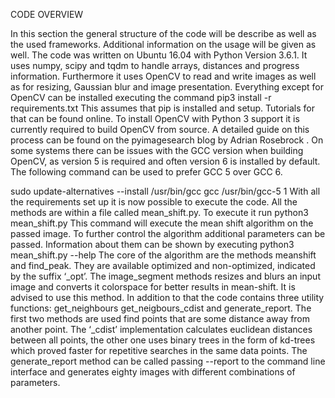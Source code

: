 CODE OVERVIEW

In this section the general structure of the code will be describe as well as the used frameworks. Additional information on the usage will be given as well. The code was written on Ubuntu 16.04 with Python Version 3.6.1. It uses numpy, scipy and tqdm to handle arrays, distances and progress information. Furthermore it uses OpenCV to read and write images as well as for resizing, Gaussian blur and image presentation. Everything except for OpenCV can be installed executing the command pip3 install -r requirements.txt This assumes that pip is installed and setup. Tutorials for that can be found online. To install OpenCV with Python 3 support it is currently required to build OpenCV from source. A detailed guide on this process can be found on the pyimagesearch blog by Adrian Rosebrock . On some systems there can be issues with the GCC version when building OpenCV, as version 5 is required and often version 6 is installed by default. The following command can be used to prefer GCC 5 over GCC 6.

sudo update-alternatives --install /usr/bin/gcc gcc /usr/bin/gcc-5 1 With all the requirements set up it is now possible to execute the code. All the methods are within a file called mean_shift.py. To execute it run python3 mean_shift.py This command will execute the mean shift algorithm on the passed image. To further control the algorithm additional parameters can be passed. Information about them can be shown by executing python3 mean_shift.py --help The core of the algorithm are the methods meanshift and find_peak. They are available optimized and non-optimized, indicated by the suffix ‘_opt’. The image_segment methods resizes and blurs an input image and converts it colorspace for better results in mean-shift. It is advised to use this method. In addition to that the code contains three utility functions: get_neighbours get_neigbours_cdist and generate_report. The first two methods are used find points that are some distance away from another point. The ‘_cdist’ implementation calculates euclidean distances between all points, the other one uses binary trees in the form of kd-trees which proved faster for repetitive searches in the same data points. The generate_report method can be called passing --report to the command line interface and generates eighty images with different combinations of parameters.
